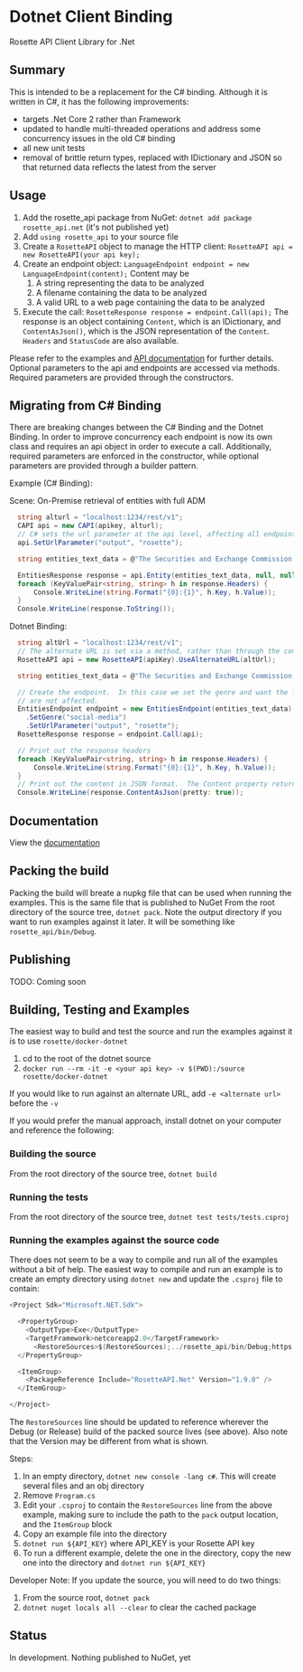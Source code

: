 # Dotnet Client Binding

Rosette API Client Library for .Net

## Summary

This is intended to be a replacement for the C# binding.  Although it is written in C#, it has the following improvements:

- targets .Net Core 2 rather than Framework
- updated to handle multi-threaded operations and address some concurrency issues in the old C# binding
- all new unit tests
- removal of brittle return types, replaced with IDictionary and JSON so that returned data reflects the latest from the server

## Usage

1. Add the rosette_api package from NuGet: `dotnet add package rosette_api.net` (it's not published yet)
1. Add `using rosette_api` to your source file
1. Create a `RosetteAPI` object to manage the HTTP client: `RosetteAPI api = new RosetteAPI(your api key);`
1. Create an endpoint object: `LanguageEndpoint endpoint = new LanguageEndpoint(content);` Content may be
    1. A string representing the data to be analyzed
    1. A filename containing the data to be analyzed
    1. A valid URL to a web page containing the data to be analyzed
1. Execute the call: `RosetteResponse response = endpoint.Call(api);`  The response is an object containing `Content`, which is an IDictionary, and `ContentAsJson()`, which is the JSON representation of the `Content`. `Headers` and `StatusCode` are also available.

Please refer to the examples and [API documentation](https://rosette-api.github.io/dotnet/) for further details.  Optional parameters to the api and endpoints are accessed via methods.  Required parameters are provided through the constructors.

## Migrating from C# Binding

There are breaking changes between the C# Binding and the Dotnet Binding.  In order to improve concurrency each endpoint is now its own class and requires an api object in order to execute a call.  Additionally, required parameters are enforced in the constructor, while optional parameters are provided through a builder pattern.

Example (C# Binding):

Scene: On-Premise retrieval of entities with full ADM

``` csharp
  string alturl = "localhost:1234/rest/v1";
  CAPI api = new CAPI(apikey, alturl);
  // C# sets the url parameter at the api level, affecting all endpoints until reset
  api.SetUrlParameter("output", "rosette");

  string entities_text_data = @"The Securities and Exchange Commission today announced the leadership of the agency’s trial unit.  Bridget Fitzpatrick has been named Chief Litigation Counsel of the SEC and David Gottesman will continue to serve as the agency’s Deputy Chief Litigation Counsel. Since December 2016, Ms. Fitzpatrick and Mr. Gottesman have served as Co-Acting Chief Litigation Counsel.  In that role, they were jointly responsible for supervising the trial unit at the agency’s Washington D.C. headquarters as well as coordinating with litigators in the SEC’s 11 regional offices around the country.";

  EntitiesResponse response = api.Entity(entities_text_data, null, null, null, "social-media");
  foreach (KeyValuePair<string, string> h in response.Headers) {
      Console.WriteLine(string.Format("{0}:{1}", h.Key, h.Value));
  }
  Console.WriteLine(response.ToString());
```

Dotnet Binding:

``` csharp
  string altUrl = "localhost:1234/rest/v1";
  // The alternate URL is set via a method, rather than through the constructor
  RosetteAPI api = new RosetteAPI(apiKey).UseAlternateURL(altUrl);

  string entities_text_data = @"The Securities and Exchange Commission today announced the leadership of the agency’s trial unit.  Bridget Fitzpatrick has been named Chief Litigation Counsel of the SEC and David Gottesman will continue to serve as the agency’s Deputy Chief Litigation Counsel. Since December 2016, Ms. Fitzpatrick and Mr. Gottesman have served as Co-Acting Chief Litigation Counsel.  In that role, they were jointly responsible for supervising the trial unit at the agency’s Washington D.C. headquarters as well as coordinating with litigators in the SEC’s 11 regional offices around the country.";

  // Create the endpoint.  In this case we set the genre and want the full ADM.  Note that the url parameters are set for the endpoint only, so other endpoints
  // are not affected.
  EntitiesEndpoint endpoint = new EntitiesEndpoint(entities_text_data)
    .SetGenre("social-media")
    .SetUrlParameter("output", "rosette");
  RosetteResponse response = endpoint.Call(api);

  // Print out the response headers
  foreach (KeyValuePair<string, string> h in response.Headers) {
      Console.WriteLine(string.Format("{0}:{1}", h.Key, h.Value));
  }
  // Print out the content in JSON format.  The Content property returns an IDictionary.
  Console.WriteLine(response.ContentAsJson(pretty: true));
```


## Documentation

View the [documentation](https://rosette-api.github.io/dotnet/)

## Packing the build

Packing the build will breate a nupkg file that can be used when running the examples.  This is the same file that is published to NuGet
From the root directory of the source tree, `dotnet pack`.  Note the output directory if you want to run examples against it later.  It will be something like `rosette_api/bin/Debug`.

## Publishing

TODO: Coming soon

## Building, Testing and Examples

The easiest way to build and test the source and run the examples against it is to use `rosette/docker-dotnet`

1. cd to the root of the dotnet source
2. `docker run --rm -it -e <your api key> -v $(PWD):/source rosette/docker-dotnet`

If you would like to run against an alternate URL, add `-e <alternate url>` before the `-v`

If you would prefer the manual approach, install dotnet on your computer and reference the following:

### Building the source

From the root directory of the source tree, `dotnet build`

### Running the tests

From the root directory of the source tree, `dotnet test tests/tests.csproj`

### Running the examples against the source code

There does not seem to be a way to compile and run all of the examples without a bit of help. The easiest way to compile and run an example is to create an empty directory using `dotnet new` and update the `.csproj` file to contain:

```csharp
<Project Sdk="Microsoft.NET.Sdk">

  <PropertyGroup>
    <OutputType>Exe</OutputType>
    <TargetFramework>netcoreapp2.0</TargetFramework>
      <RestoreSources>$(RestoreSources);../rosette_api/bin/Debug;https://api.nuget.org/v3/index.json</RestoreSources>
  </PropertyGroup>

  <ItemGroup>
    <PackageReference Include="RosetteAPI.Net" Version="1.9.0" />
  </ItemGroup>

</Project>
```
The `RestoreSources` line should be updated to reference wherever the Debug (or Release) build of the packed source lives (see above).  Also note that the Version may be different from what is shown.

Steps:

1. In an empty directory, `dotnet new console -lang c#`.  This will create several files and an obj directory
1. Remove `Program.cs`
1. Edit your `.csproj` to contain the `RestoreSources` line from the above example, making sure to include the path to the `pack` output location, and the `ItemGroup` block
1. Copy an example file into the directory
1. `dotnet run ${API_KEY}` where API_KEY is your Rosette API key
1. To run a different example, delete the one in the directory, copy the new one into the directory and `dotnet run ${API_KEY}`

Developer Note:  If you update the source, you will need to do two things:

1. From the source root, `dotnet pack`
1. `dotnet nuget locals all --clear` to clear the cached package


## Status

In development.  Nothing published to NuGet, yet
